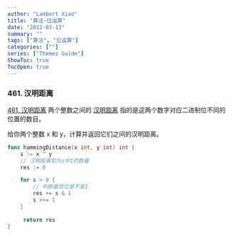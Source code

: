 ```yaml
---
author: "Lambert Xiao"
title: "算法-位运算"
date: "2022-03-13"
summary: ""
tags: ["算法", "位运算"]
categories: [""]
series: ["Themes Guide"]
ShowToc: true
TocOpen: true
---
```


### 461. 汉明距离

[461. 汉明距离](https://leetcode-cn.com/problems/hamming-distance/)
两个整数之间的 [汉明距离](https://baike.baidu.com/item/%E6%B1%89%E6%98%8E%E8%B7%9D%E7%A6%BB) 指的是这两个数字对应二进制位不同的位置的数目。

给你两个整数 x 和 y，计算并返回它们之间的汉明距离。

```go
func hammingDistance(x int, y int) int {
    s := x ^ y
    // 汉明距离即为s中1的数量
    res := 0

    for s > 0 {
        // 判断最低位是不是1
        res += s & 1
        s >>= 1
    }
     
     return res
}
```
